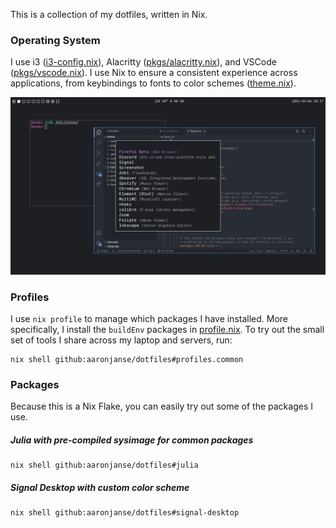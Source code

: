 This is a collection of my dotfiles, written in Nix.

### Operating System

I use i3 ([i3-config.nix](./i3-config.nix)), Alacritty ([pkgs/alacritty.nix](./pkgs/alacritty.nix)), and VSCode ([pkgs/vscode.nix](./pkgs/vscode.nix)). I use Nix to ensure a consistent experience across applications, from keybindings to fonts to color schemes ([theme.nix](./theme.nix)).

<img src="./screenshot.png" width="800">

### Profiles

I use `nix profile` to manage which packages I have installed. More specifically, I install the `buildEnv` packages in [profile.nix](./profile.nix). To try out the small set of tools I share across my laptop and servers, run:

```
nix shell github:aaronjanse/dotfiles#profiles.common
```

### Packages

Because this is a Nix Flake, you can easily try out some of the packages I use.

##### Julia with pre-compiled sysimage for common packages

```
nix shell github:aaronjanse/dotfiles#julia
```

##### Signal Desktop with custom color scheme

```
nix shell github:aaronjanse/dotfiles#signal-desktop
```
